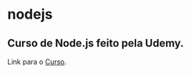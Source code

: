 # nodejs

## Curso de Node.js feito pela Udemy.

Link para o [Curso](https://www.udemy.com/course/nodejs-the-complete-guide).
